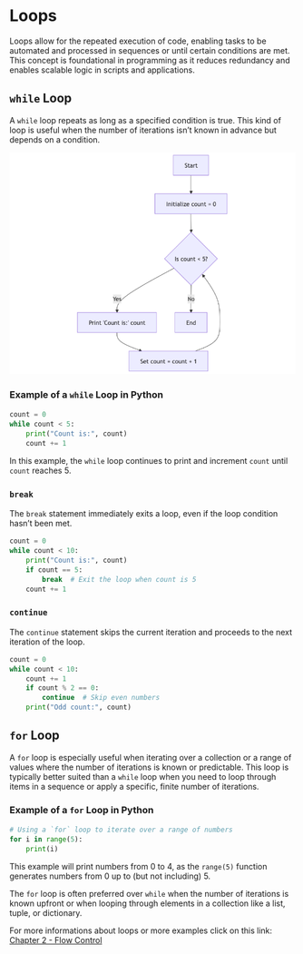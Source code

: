 # Loops

Loops allow for the repeated execution of code, enabling tasks to be automated and processed in sequences or until certain conditions are met. This concept is foundational in programming as it reduces redundancy and enables scalable logic in scripts and applications.

## `while` Loop

A `while` loop repeats as long as a specified condition is true. This kind of loop is useful when the number of iterations isn’t known in advance but depends on a condition.

![while diagram](<while diagram.png>)

### Example of a `while` Loop in Python

```python
count = 0
while count < 5:
    print("Count is:", count)
    count += 1
```

In this example, the `while` loop continues to print and increment `count` until `count` reaches 5.

### `break`

The `break` statement immediately exits a loop, even if the loop condition hasn’t been met.

```python
count = 0
while count < 10:
    print("Count is:", count)
    if count == 5:
        break  # Exit the loop when count is 5
    count += 1
```

### `continue`

The `continue` statement skips the current iteration and proceeds to the next iteration of the loop.

```python
count = 0
while count < 10:
    count += 1
    if count % 2 == 0:
        continue  # Skip even numbers
    print("Odd count:", count)
```

## `for` Loop

A `for` loop is especially useful when iterating over a collection or a range of values where the number of iterations is known or predictable. This loop is typically better suited than a `while` loop when you need to loop through items in a sequence or apply a specific, finite number of iterations.

### Example of a `for` Loop in Python

```python
# Using a `for` loop to iterate over a range of numbers
for i in range(5):
    print(i)
```

This example will print numbers from 0 to 4, as the `range(5)` function generates numbers from 0 up to (but not including) 5.

The `for` loop is often preferred over `while` when the number of iterations is known upfront or when looping through elements in a collection like a list, tuple, or dictionary.

For more informations about loops or more examples click on this link: [Chapter 2 - Flow Control](notes/chapter_2_notes.md#elements-of-flow-control)



